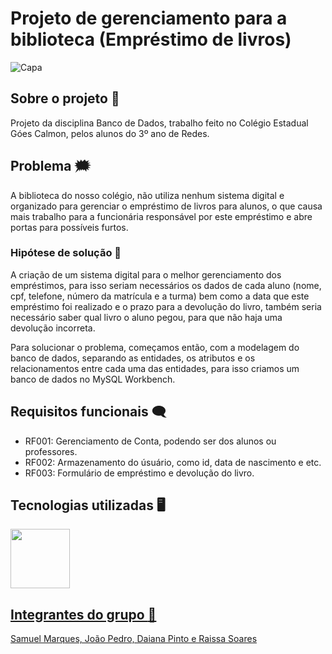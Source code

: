 # Projeto de gerenciamento para a biblioteca (Empréstimo de livros)

![Capa](https://user-images.githubusercontent.com/120694081/236442845-4d4ce7c2-628f-4886-83e8-44ee4edf3e39.jpg)

## Sobre o projeto :speech_balloon:
Projeto da disciplina Banco de Dados, trabalho feito no Colégio Estadual Góes Calmon, pelos alunos do 3º ano de Redes.

## Problema :right_anger_bubble:
A biblioteca do nosso colégio, não utiliza nenhum sistema digital e organizado para gerenciar o empréstimo de livros para alunos, o que causa mais trabalho para a funcionária responsável por este empréstimo e abre portas para possíveis furtos.

### Hipótese de solução :thought_balloon:
A criação de um sistema digital para o melhor gerenciamento dos empréstimos, para isso seriam necessários os dados de cada aluno (nome, cpf, telefone, número da matrícula e a turma) bem como a data que este empréstimo foi realizado e o prazo para a devolução do livro, também seria necessário saber qual livro o aluno pegou, para que não haja uma devolução incorreta.

Para solucionar o problema, começamos então, com a modelagem do banco de dados, separando as entidades, os atributos e os relacionamentos entre cada  uma das entidades, para isso criamos um banco de dados no MySQL Workbench.

## Requisitos funcionais :left_speech_bubble:
* RF001: Gerenciamento de Conta, podendo ser dos alunos ou professores.
* RF002: Armazenamento do úsuário, como id, data de nascimento e etc.
* RF003: Formulário de empréstimo e devolução do livro. 

## Tecnologias utilizadas :desktop_computer:
<a href="https://www.mysql.com/"> <img src="https://user-images.githubusercontent.com/120694081/236445973-4d39d538-10b5-4bfb-ad0e-f5cc48e85195.png" width="95">


## Integrantes do grupo 	:busts_in_silhouette:
Samuel Marques, João Pedro, Daiana Pinto e Raissa Soares
